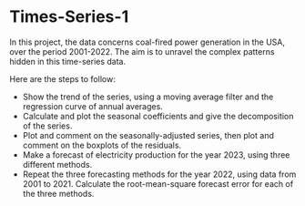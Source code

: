 # Times-Series-1
In this project, the data concerns coal-fired power generation in the USA, over the period 2001-2022.  The aim is to unravel the complex patterns hidden in this time-series data.

Here are the steps to follow:
- Show the trend of the series, using a moving average filter and the regression curve of annual averages.
- Calculate and plot the seasonal coefficients and give the decomposition of the series.
- Plot and comment on the seasonally-adjusted series, then plot and comment on the boxplots of the residuals.
- Make a forecast of electricity production for the year 2023, using three different methods.
- Repeat the three forecasting methods for the year 2022, using data from 2001 to 2021.
Calculate the root-mean-square forecast error for each of the three methods.
